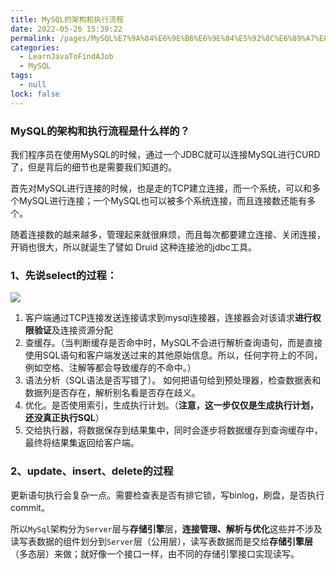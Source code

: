 ```yaml
---
title: MySQL的架构和执行流程
date: 2022-05-26 15:39:22
permalink: /pages/MySQL%E7%9A%84%E6%9E%B6%E6%9E%84%E5%92%8C%E6%89%A7%E8%A1%8C%E6%B5%81%E7%A8%8B
categories: 
  - LearnJavaToFindAJob
  - MySQL
tags: 
  - null
lock: false
---
```

### MySQL的架构和执行流程是什么样的？

我们程序员在使用MySQL的时候，通过一个JDBC就可以连接MySQL进行CURD了，但是背后的细节也是需要我们知道的。

首先对MySQL进行连接的时候，也是走的TCP建立连接，而一个系统，可以和多个MySQL进行连接；一个MySQL也可以被多个系统连接，而且连接数还能有多个。

随着连接数的越来越多，管理起来就很麻烦，而且每次都要建立连接、关闭连接，开销也很大，所以就诞生了譬如 Druid 这种连接池的jdbc工具。

### 1、先说select的过程：

![](https://picb.zhimg.com/80/v2-0d2070e8f84c4801adbfa03bda1f98d9_720w.jpg)

1. 客户端通过TCP连接发送连接请求到mysql连接器，连接器会对该请求**进行权限验证**及连接资源分配
2. 查缓存。（当判断缓存是否命中时，MySQL不会进行解析查询语句，而是直接使用SQL语句和客户端发送过来的其他原始信息。所以，任何字符上的不同，例如空格、注解等都会导致缓存的不命中。）
3. 语法分析（SQL语法是否写错了）。 如何把语句给到预处理器，检查数据表和数据列是否存在，解析别名看是否存在歧义。
4. 优化。是否使用索引，生成执行计划。（**注意，这一步仅仅是生成执行计划，还没真正执行SQL**）
5. 交给执行器，将数据保存到结果集中，同时会逐步将数据缓存到查询缓存中，最终将结果集返回给客户端。



### 2、update、insert、delete的过程

更新语句执行会复杂一点。需要检查表是否有排它锁，写binlog，刷盘，是否执行commit。





所以`MySql`架构分为`Server`层与**存储引擎**层，**连接管理、解析与优化**这些并不涉及读写表数据的组件划分到`Server`层（公用层），读写表数据而是交给**存储引擎层**（多态层）来做；就好像一个接口一样，由不同的存储引擎接口实现读写。
